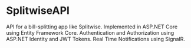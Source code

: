 # SplitwiseAPI
API for a bill-splitting app like Splitwise.
Implemented in ASP.NET Core using Entity Framework Core.
Authentication and Authorization using ASP.NET Identity and JWT Tokens.
Real Time Notifications using SignalR.

